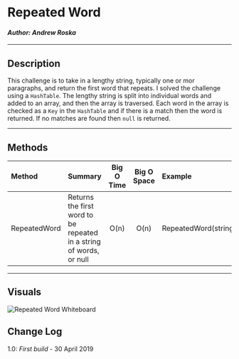 # Repeated Word
#### *Author: Andrew Roska*

------------------------------

## Description
This challenge is to take in a lengthy string, typically one or mor paragraphs, and return the first word that repeats.  I solved the challenge using a `HashTable`.  The lengthy string is split into individual words and added to an array, and then the array is traversed.  Each word in the array is checked as a `Key` in the `HashTable` and if there is a match then the word is returned.  If no matches are found then `null` is returned.

------------------------------

## Methods

| Method | Summary | Big O Time | Big O Space | Example | 
| :----------- | :----------- | :-------------: | :-------------: | :----------- |
| RepeatedWord | Returns the first word to be repeated in a string of words, or null | O(n) | O(n) | RepeatedWord(string) |


------------------------------

## Visuals

![Repeated Word Whiteboard](https://via.placeholder.com/750x500)

## Change Log
1.0: *First build* - 30 April 2019
